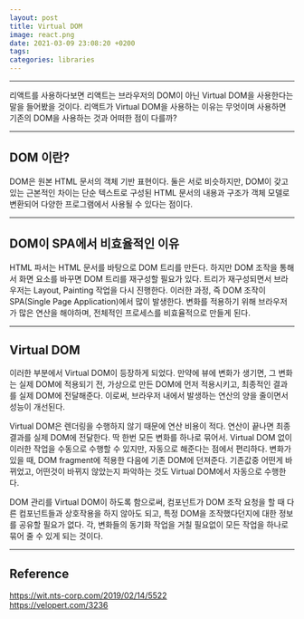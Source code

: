 ```yaml
---
layout: post
title: Virtual DOM
image: react.png
date: 2021-03-09 23:08:20 +0200
tags:
categories: libraries
---
```


***


리액트를 사용하다보면 리액트는 브라우저의 DOM이 아닌 Virtual DOM을 사용한다는 말을 들어봤을 것이다. 리액트가 Virtual DOM을 
사용하는 이유는 무엇이며 사용하면 기존의 DOM을 사용하는 것과 어떠한 점이 다를까? 

***

## **DOM 이란?**

DOM은 원본 HTML 문서의 객체 기반 표현이다. 둘은 서로 비슷하지만, DOM이 갖고 있는 근본적인 차이는 단순
텍스트로 구성된 HTML 문서의 내용과 구조가 객체 모델로 변환되어 다양한 프로그램에서 사용될 수 있다는 점이다.

***

## **DOM이 SPA에서 비효율적인 이유**

HTML 파서는 HTML 문서를 바탕으로 DOM 트리를 만든다. 하지만 DOM 조작을 통해서 화면 요소를 바꾸면 DOM
트리를 재구성할 필요가 있다. 트리가 재구성되면서 브라우저는 Layout, Painting 작업을 다시 진행한다.
이러한 과정, 즉 DOM 조작이 SPA(Single Page Application)에서 많이 발생한다.  변화를 적용하기 위해 브라우저가
많은 연산을 해야하며, 전체적인 프로세스를 비효율적으로 만들게 된다.

***

## **Virtual DOM**

이러한 부분에서 Virtual DOM이 등장하게 되었다. 만약에 뷰에 변화가 생기면, 그 변화는 실제 DOM에 적용되기 전,
가상으로 만든 DOM에 먼저 적용시키고, 최종적인 결과를 실제 DOM에 전달해준다. 이로써, 브라우저 내에서 발생하는
연산의 양을 줄이면서 성능이 개선된다.

Virtual DOM은 렌더링을 수행하지 않기 때문에 연산 비용이 적다. 연산이 끝나면 최종 결과를 실제 DOM에 전달한다.
딱 한번 모든 변화를 하나로 묶어서. Virtual DOM 없이 이러한 작업을 수동으로 수행할 수 있지만, 
자동으로 해준다는 점에서 편리하다. 변화가 있을 때, DOM fragment에 적용한 다음에 기존 DOM에 던져준다.
기존값중 어떤게 바뀌었고, 어떤것이 바뀌지 않았는지 파악하는 것도 Virtual DOM에서 자동으로 수행한다.

DOM 관리를 Virtual DOM이 하도록 함으로써, 컴포넌트가 DOM 조작 요청을 할 때 다른 컴포넌트들과
상호작용을 하지 않아도 되고, 특정 DOM을 조작했다던지에 대한 정보를 공유할 필요가 없다. 
각, 변화들의 동기화 작업을 거칠 필요없이 모든 작업을 하나로 묶어 줄 수 있게 되는 것이다. 



***

## Reference
https://wit.nts-corp.com/2019/02/14/5522  
https://velopert.com/3236  
